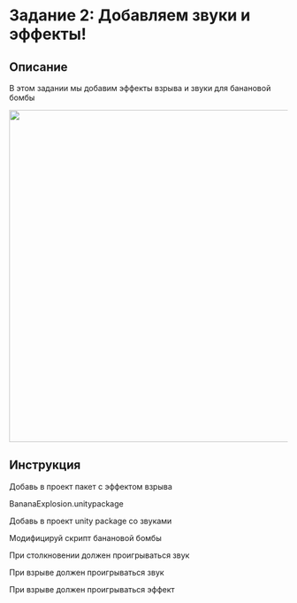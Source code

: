 # Задание 2: Добавляем звуки и эффекты!

## Описание

В этом задании мы добавим эффекты взрыва и звуки для банановой бомбы

<img src="https://github.com/copetonrob/YP_Unity_M3_W12/blob/main/img/task2.gif" width="600"/>

## Инструкция

Добавь в проект пакет с эффектом взрыва

BananaExplosion.unitypackage

Добавь в проект unity package со звуками

Модифицируй скрипт банановой бомбы

При столкновении должен проигрываться звук

При взрыве должен проигрываться звук

При взрыве должен проигрываться эффект

